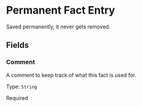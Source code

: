 # Permanent Fact Entry

Saved permanently, it never gets removed.

## Fields


### Comment
A comment to keep track of what this fact is used for.

Type: `String`

Required
